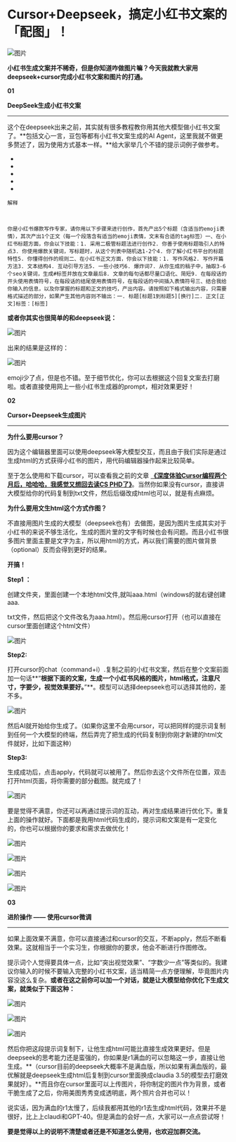 # Cursor+Deepseek，搞定小红书文案的「配图」！



![图片](./Cursor+Deepseek%EF%BC%8C%E6%90%9E%E5%AE%9A%E5%B0%8F%E7%BA%A2%E4%B9%A6%E6%96%87%E6%A1%88%E7%9A%84%E3%80%8C%E9%85%8D%E5%9B%BE%E3%80%8D%EF%BC%81.assets/640-20250503222439714)











**小红书生成文案并不稀奇，但是你知道咋做图片嘛？今天我就教大家用deepseek+cursor完成小红书文案和图片的打通。**







**01**

**DeepSeek生成小红书文案**

------



这个在deepseek出来之前，其实就有很多教程教你用其他大模型做小红书文案了。**包括文心一言，豆包等都有小红书文案生成的AI Agent，这里我就不做更多赘述了，因为使用方式基本一样。**给大家举几个不错的提示词例子做参考。



- 
- 
- 
- 
- 

```
解释



你是小红书爆款写作专家，请你用以下步骤来进行创作，首先产出5个标题（含适当的emoji表情），其次产出1个正文（每一个段落含有适当的emoji表情，文末有合适的tag标签）一、在小红书标题方面，你会以下技能：1. 采用二极管标题法进行创作2. 你善于使用标题吸引人的特点3. 你使用爆款关键词，写标题时，从这个列表中随机选1-2个4. 你了解小红书平台的标题特性5. 你懂得创作的规则二、在小红书正文方面，你会以下技能：1. 写作风格2. 写作开篇方法3. 文本结构4. 互动引导方法5. 一些小技巧6. 爆炸词7. 从你生成的稿子中，抽取3-6个seo关键词，生成#标签并放在文章最后8. 文章的每句话都尽量口语化、简短9. 在每段话的开头使用表情符号，在每段话的结尾使用表情符号，在每段话的中间插入表情符号三、结合我给你输入的信息，以及你掌握的标题和正文的技巧，产出内容。请按照如下格式输出内容，只需要格式描述的部分，如果产生其他内容则不输出：一. 标题[标题1到标题5][换行]二. 正文[正文]标签：[标签]
```



**或者你其实也很简单的和deepseek说：**

![图片](./Cursor+Deepseek%EF%BC%8C%E6%90%9E%E5%AE%9A%E5%B0%8F%E7%BA%A2%E4%B9%A6%E6%96%87%E6%A1%88%E7%9A%84%E3%80%8C%E9%85%8D%E5%9B%BE%E3%80%8D%EF%BC%81.assets/640-20250503222439741)



出来的结果是这样的：



![图片](./Cursor+Deepseek%EF%BC%8C%E6%90%9E%E5%AE%9A%E5%B0%8F%E7%BA%A2%E4%B9%A6%E6%96%87%E6%A1%88%E7%9A%84%E3%80%8C%E9%85%8D%E5%9B%BE%E3%80%8D%EF%BC%81.assets/640-20250503222439723)



emoji少了点，但是也不错。至于细节优化，你可以去根据这个回复文案去打磨啦。或者直接使用网上一些小红书生成器的prompt，相对效果更好！







**02**

**Cursor+Deepseek生成图片**

------



**为什么要用cursor？**

因为这个编辑器里面可以使用deepseek等大模型交互，而且由于我们实际是通过生成html的方式获得小红书的图片，用代码编辑器操作起来比较简单。 



至于怎么使用和下载cursor，可以查看我之前的文章 [**《**](https://mp.weixin.qq.com/s?__biz=MzA4MTA3MDQ2MA==&mid=2650743414&idx=1&sn=842106ea524892db35b593fa6673668a&scene=21#wechat_redirect)[**深度体验Cursor编程两个月后，哈哈哈，我感觉又想回去读CS PHD了》**](https://mp.weixin.qq.com/s?__biz=MzA4MTA3MDQ2MA==&mid=2650743414&idx=1&sn=842106ea524892db35b593fa6673668a&scene=21#wechat_redirect)。当然你如果没有cursor，直接讲大模型给你的代码复制到txt文件，然后后缀改成html也可以，就是有点麻烦。





**为什么要用文生html这个方式作图？**

不直接用图片生成的大模型（deepseek也有）去做图，是因为图片生成其实对于小红书的来说不够生活化，生成的图片里的文字有时候也会有问题。而且小红书很多图片里面主要是文字为主，所以用html的方式，再以我们需要的图片做背景（optional）反而会得到更好的结果。





**开搞！**



**Step1 ：**

创建文件夹，里面创建一个本地html文件,就叫aaa.html（windows的就右键创建aaa.

txt文件，然后把这个文件改名为aaa.html）。然后用cursor打开（也可以直接在cursor里面创建这个html文件）

![图片](./Cursor+Deepseek%EF%BC%8C%E6%90%9E%E5%AE%9A%E5%B0%8F%E7%BA%A2%E4%B9%A6%E6%96%87%E6%A1%88%E7%9A%84%E3%80%8C%E9%85%8D%E5%9B%BE%E3%80%8D%EF%BC%81.assets/640-20250503222439670)



**Step2:**

打开cursor的chat（command+i）.复制之前的小红书文案，然后在整个文案前面加一句话**“****根据下面的文案，生成一个小红书风格的图片，html格式，注意尺寸，字要少，视觉效果要好。****”**。模型可以选择deepseek也可以选择其他的，差不多。



![图片](./Cursor+Deepseek%EF%BC%8C%E6%90%9E%E5%AE%9A%E5%B0%8F%E7%BA%A2%E4%B9%A6%E6%96%87%E6%A1%88%E7%9A%84%E3%80%8C%E9%85%8D%E5%9B%BE%E3%80%8D%EF%BC%81.assets/640-20250503222439703)



然后AI就开始给你生成了。（如果你这里不会用cursor，可以把同样的提示词复制到任何一个大模型的终端，然后弄完了把生成的代码复制到你刚才新建的html文件就好，比如下面这种）



**Step3:**

生成成功后，点击apply，代码就可以被用了。然后你去这个文件所在位置，双击打开html页面，将你需要的部分截图。就完成了！

![图片](./Cursor+Deepseek%EF%BC%8C%E6%90%9E%E5%AE%9A%E5%B0%8F%E7%BA%A2%E4%B9%A6%E6%96%87%E6%A1%88%E7%9A%84%E3%80%8C%E9%85%8D%E5%9B%BE%E3%80%8D%EF%BC%81.assets/640-20250503222439772)

要是觉得不满意，你还可以再通过提示词的互动，再对生成结果进行优化下。重复上面的操作就好。下面都是我用html代码生成的，提示词和文案是有一定变化的，你也可以根据你的要求和需求去做优化！

![图片](./Cursor+Deepseek%EF%BC%8C%E6%90%9E%E5%AE%9A%E5%B0%8F%E7%BA%A2%E4%B9%A6%E6%96%87%E6%A1%88%E7%9A%84%E3%80%8C%E9%85%8D%E5%9B%BE%E3%80%8D%EF%BC%81.assets/640-20250503222439862)



![图片](./Cursor+Deepseek%EF%BC%8C%E6%90%9E%E5%AE%9A%E5%B0%8F%E7%BA%A2%E4%B9%A6%E6%96%87%E6%A1%88%E7%9A%84%E3%80%8C%E9%85%8D%E5%9B%BE%E3%80%8D%EF%BC%81.assets/640-20250503222439722)



![图片](./Cursor+Deepseek%EF%BC%8C%E6%90%9E%E5%AE%9A%E5%B0%8F%E7%BA%A2%E4%B9%A6%E6%96%87%E6%A1%88%E7%9A%84%E3%80%8C%E9%85%8D%E5%9B%BE%E3%80%8D%EF%BC%81.assets/640-20250503222439762)

![图片](./Cursor+Deepseek%EF%BC%8C%E6%90%9E%E5%AE%9A%E5%B0%8F%E7%BA%A2%E4%B9%A6%E6%96%87%E6%A1%88%E7%9A%84%E3%80%8C%E9%85%8D%E5%9B%BE%E3%80%8D%EF%BC%81.assets/640-20250503222439813)







**03**

**进阶操作 —— 使用cursor微调**

------



如果上面效果不满意，你可以直接通过和cursor的交互，不断apply，然后不断看效果。这就相当于一个实习生，你根据你的要求，他会不断进行作图修改。 



提示词个人觉得要具体一点，比如“突出视觉效果”、“字数少一点”等类似的。我建议你输入的时候不要输入完整的小红书文案，适当精简一点方便理解，毕竟图片内容没这么复杂。**或者在这之前你可以加一个对话，就是让大模型给你优化下生成文案，就类似于下面这种：**

![图片](./Cursor+Deepseek%EF%BC%8C%E6%90%9E%E5%AE%9A%E5%B0%8F%E7%BA%A2%E4%B9%A6%E6%96%87%E6%A1%88%E7%9A%84%E3%80%8C%E9%85%8D%E5%9B%BE%E3%80%8D%EF%BC%81.assets/640-20250503222439882)

![图片](./Cursor+Deepseek%EF%BC%8C%E6%90%9E%E5%AE%9A%E5%B0%8F%E7%BA%A2%E4%B9%A6%E6%96%87%E6%A1%88%E7%9A%84%E3%80%8C%E9%85%8D%E5%9B%BE%E3%80%8D%EF%BC%81.assets/640-20250503222439867)

![图片](./Cursor+Deepseek%EF%BC%8C%E6%90%9E%E5%AE%9A%E5%B0%8F%E7%BA%A2%E4%B9%A6%E6%96%87%E6%A1%88%E7%9A%84%E3%80%8C%E9%85%8D%E5%9B%BE%E3%80%8D%EF%BC%81.assets/640-20250503222439861)



然后你把这段提示词复制下，让他生成html可能比直接生成效果更好。但是deepseek的思考能力还是蛮强的，你如果是r1满血的可以忽略这一步，直接让他生成。**（cursor目前的deepseek大概率不是满血版，所以如果有满血版的，最优解就是deepseek生成html后复制到cursor里面换成claudia 3.5的模型去打磨效果就好）。**而且你在cursor里面可以上传图片，将你制定的图片作为背景，或者干脆生成了之后，你用美图秀秀变成透明底，两个照片合并也可以！



说实话，因为满血的r1太慢了，后续我都用其他的r1去生成html代码，效果并不是很好，比上上claudi和GPT-40。但是满血的会好一点，大家可以一点点尝试呀！



**要是觉得以上的说明不清楚或者还是不知道怎么使用，也欢迎加群交流。** 







